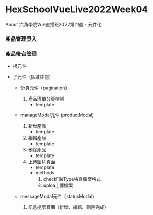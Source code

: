 # HexSchoolVueLive2022Week04
About 六角學院Vue直播班2022第四週 - 元件化

### 產品管理登入


### 產品後台管理
* 根元件

* 子元件（區域註冊）
  - 分頁元件（pagination）
    1. 產品清單分頁控制
       - template
  
  - manageModal元件 (productModal)
    1. 新增產品
       - template
    3. 編輯產品
       - template
    5. 刪除產品
       - template
    7. 上傳圖片頁面
       - template
       - methods
         1. checkFileType檢查檔案格式
         2. uploa上傳檔案
  
  - messageModal元件（statusModal）
    1. 訊息提示頁面（新增、編輯、刪除完成） 
